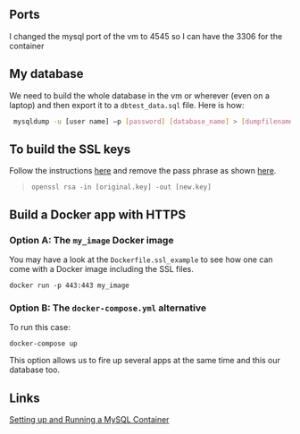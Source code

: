 
## Ports 

I changed the mysql port of the vm to 4545 so I can have the 3306 for the container


## My database

We need to build the whole database in the vm or wherever (even on a laptop) and then export it to a `dbtest_data.sql` file. 
Here is how: 
```bash
 mysqldump -u [user name] –p [password] [database_name] > [dumpfilename.sql]

```

## To build the SSL keys 

Follow the instructions [here](https://www.baeldung.com/openssl-self-signed-cert)
and remove the pass phrase as shown [here](https://help.cloud66.com/docs/security/remove-passphrase).

> `openssl rsa -in [original.key] -out [new.key]`


## Build a Docker app with HTTPS 

### Option A: The `my_image` Docker image

You may have a look at the `Dockerfile.ssl_example` to see how one can come with a Docker image including the SSL files. 

```
docker run -p 443:443 my_image
```


### Option B: The `docker-compose.yml` alternative


To run this case:
```
docker-compose up
```

This option allows us to fire up several apps at the same time and this our database too. 





## Links

[Setting up and Running a MySQL Container](https://www.baeldung.com/ops/docker-mysql-container)



